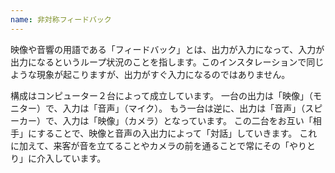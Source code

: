```yaml
---
name: 非対称フィードバック
---
```



映像や音響の用語である「フィードバック」とは、出力が入力になって、入力が出力になるというループ状況のことを指します。このインスタレーションで同じような現象が起こりますが、出力がすぐ入力になるのではありません。

構成はコンピューター２台によって成立しています。
一台の出力は「映像」（モニター）で、入力は「音声」（マイク）。
もう一台は逆に、出力は「音声」（スピーカー）で、入力は「映像」（カメラ）となっています。
この二台をお互い「相手」にすることで、映像と音声の入出力によって「対話」していきます。
これに加えて、来客が音を立てることやカメラの前を通ることで常にその「やりとり」に介入しています。
